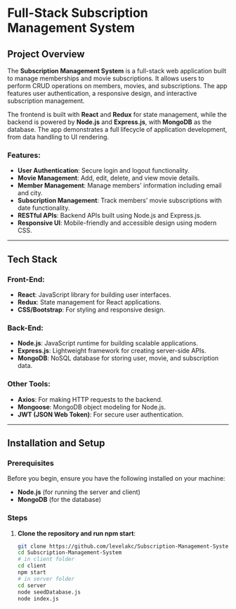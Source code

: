 # Full-Stack Subscription Management System

## Project Overview

The **Subscription Management System** is a full-stack web application built to manage memberships and movie subscriptions. It allows users to perform CRUD operations on members, movies, and subscriptions. The app features user authentication, a responsive design, and interactive subscription management.

The frontend is built with **React** and **Redux** for state management, while the backend is powered by **Node.js** and **Express.js**, with **MongoDB** as the database. The app demonstrates a full lifecycle of application development, from data handling to UI rendering.

### Features:
- **User Authentication**: Secure login and logout functionality.
- **Movie Management**: Add, edit, delete, and view movie details.
- **Member Management**: Manage members' information including email and city.
- **Subscription Management**: Track members' movie subscriptions with date functionality.
- **RESTful APIs**: Backend APIs built using Node.js and Express.js.
- **Responsive UI**: Mobile-friendly and accessible design using modern CSS.

---

## Tech Stack

### Front-End:
- **React**: JavaScript library for building user interfaces.
- **Redux**: State management for React applications.
- **CSS/Bootstrap**: For styling and responsive design.

### Back-End:
- **Node.js**: JavaScript runtime for building scalable applications.
- **Express.js**: Lightweight framework for creating server-side APIs.
- **MongoDB**: NoSQL database for storing user, movie, and subscription data.

### Other Tools:
- **Axios**: For making HTTP requests to the backend.
- **Mongoose**: MongoDB object modeling for Node.js.
- **JWT (JSON Web Token)**: For secure user authentication.

---

## Installation and Setup

### Prerequisites
Before you begin, ensure you have the following installed on your machine:

- **Node.js** (for running the server and client)
- **MongoDB** (for the database)

### Steps

1. **Clone the repository and run npm start**:
   ```bash
   git clone https://github.com/levelakc/Subscription-Management-System.git
   cd Subscription-Management-System
   # in client folder
   cd client
   npm start
   # in server folder
   cd server
   node seedDatabase.js
   node index.js
